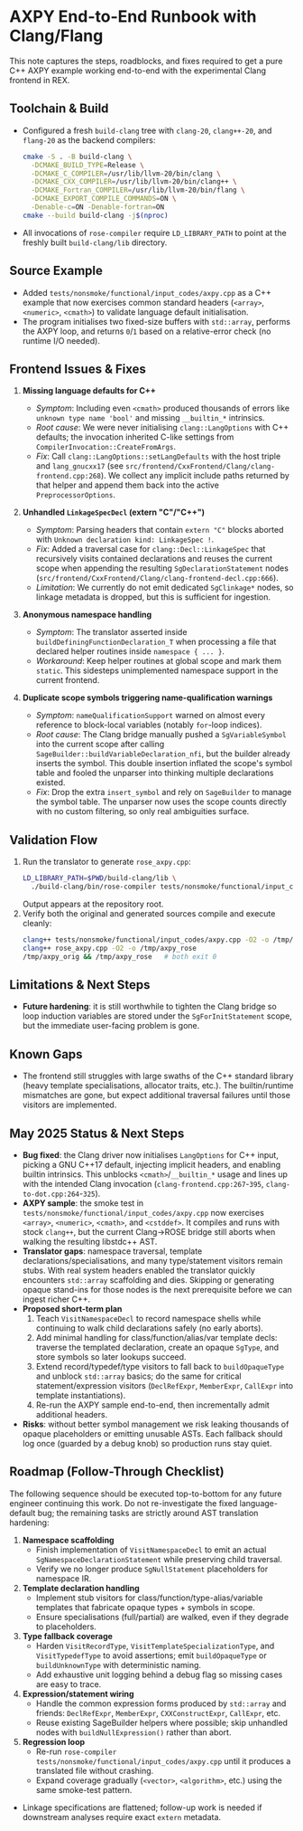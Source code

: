 # AXPY End-to-End Runbook with Clang/Flang

This note captures the steps, roadblocks, and fixes required to get a pure C++
AXPY example working end-to-end with the experimental Clang frontend in REX.

## Toolchain & Build

- Configured a fresh `build-clang` tree with `clang-20`, `clang++-20`, and
  `flang-20` as the backend compilers:
  ```sh
  cmake -S . -B build-clang \
    -DCMAKE_BUILD_TYPE=Release \
    -DCMAKE_C_COMPILER=/usr/lib/llvm-20/bin/clang \
    -DCMAKE_CXX_COMPILER=/usr/lib/llvm-20/bin/clang++ \
    -DCMAKE_Fortran_COMPILER=/usr/lib/llvm-20/bin/flang \
    -DCMAKE_EXPORT_COMPILE_COMMANDS=ON \
    -Denable-c=ON -Denable-fortran=ON
  cmake --build build-clang -j$(nproc)
  ```
- All invocations of `rose-compiler` require `LD_LIBRARY_PATH` to point at the
  freshly built `build-clang/lib` directory.

## Source Example

- Added `tests/nonsmoke/functional/input_codes/axpy.cpp` as a C++ example that
  now exercises common standard headers (`<array>`, `<numeric>`, `<cmath>`) to
  validate language default initialisation.
- The program initialises two fixed-size buffers with `std::array`, performs the
  AXPY loop, and returns `0`/`1` based on a relative-error check (no runtime I/O
  needed).

## Frontend Issues & Fixes

1. **Missing language defaults for C++**  
   - *Symptom*: Including even `<cmath>` produced thousands of errors like
     `unknown type name 'bool'` and missing `__builtin_*` intrinsics.  
   - *Root cause*: We were never initialising `clang::LangOptions` with C++
     defaults; the invocation inherited C-like settings from
     `CompilerInvocation::CreateFromArgs`.  
   - *Fix*: Call `clang::LangOptions::setLangDefaults` with the host triple and
     `lang_gnucxx17` (see `src/frontend/CxxFrontend/Clang/clang-frontend.cpp:268`).
     We collect any implicit include paths returned by that helper and append
     them back into the active `PreprocessorOptions`.

2. **Unhandled `LinkageSpecDecl` (extern "C"/"C++")**  
   - *Symptom*: Parsing headers that contain `extern "C"` blocks aborted with
     `Unknown declaration kind: LinkageSpec !`.  
   - *Fix*: Added a traversal case for `clang::Decl::LinkageSpec` that recursively
     visits contained declarations and reuses the current scope when appending
     the resulting `SgDeclarationStatement` nodes
     (`src/frontend/CxxFrontend/Clang/clang-frontend-decl.cpp:666`).
   - *Limitation*: We currently do not emit dedicated `SgClinkage*` nodes, so
     linkage metadata is dropped, but this is sufficient for ingestion.

3. **Anonymous namespace handling**  
   - *Symptom*: The translator asserted inside
     `buildDefiningFunctionDeclaration_T` when processing a file that declared
     helper routines inside `namespace { ... }`.  
   - *Workaround*: Keep helper routines at global scope and mark them `static`.
     This sidesteps unimplemented namespace support in the current frontend.
4. **Duplicate scope symbols triggering name-qualification warnings**
   - *Symptom*: `nameQualificationSupport` warned on almost every reference to
     block-local variables (notably `for`-loop indices).
   - *Root cause*: The Clang bridge manually pushed a `SgVariableSymbol` into the
     current scope after calling `SageBuilder::buildVariableDeclaration_nfi`, but
     the builder already inserts the symbol. This double insertion inflated the
     scope's symbol table and fooled the unparser into thinking multiple
     declarations existed.
   - *Fix*: Drop the extra `insert_symbol` and rely on `SageBuilder` to manage the
     symbol table. The unparser now uses the scope counts directly with no
     custom filtering, so only real ambiguities surface.

## Validation Flow

1. Run the translator to generate `rose_axpy.cpp`:
   ```sh
   LD_LIBRARY_PATH=$PWD/build-clang/lib \
     ./build-clang/bin/rose-compiler tests/nonsmoke/functional/input_codes/axpy.cpp
   ```
   Output appears at the repository root.
2. Verify both the original and generated sources compile and execute cleanly:
   ```sh
   clang++ tests/nonsmoke/functional/input_codes/axpy.cpp -O2 -o /tmp/axpy_orig
   clang++ rose_axpy.cpp -O2 -o /tmp/axpy_rose
   /tmp/axpy_orig && /tmp/axpy_rose   # both exit 0
   ```

## Limitations & Next Steps

- **Future hardening**: it is still worthwhile to tighten the Clang bridge so loop induction variables are stored under the `SgForInitStatement` scope, but the immediate user-facing problem is gone.

## Known Gaps

- The frontend still struggles with large swaths of the C++ standard library
  (heavy template specialisations, allocator traits, etc.). The builtin/runtime
  mismatches are gone, but expect additional traversal failures until those
  visitors are implemented.

## May 2025 Status & Next Steps

- **Bug fixed**: the Clang driver now initialises `LangOptions` for C++ input,
  picking a GNU C++17 default, injecting implicit headers, and enabling builtin
  intrinsics. This unblocks `<cmath>`/`__builtin_*` usage and lines up with the
  intended Clang invocation (`clang-frontend.cpp:267`-`395`, `clang-to-dot.cpp:264`-`325`).
- **AXPY sample**: the smoke test in `tests/nonsmoke/functional/input_codes/axpy.cpp`
  now exercises `<array>`, `<numeric>`, `<cmath>`, and `<cstddef>`. It compiles and
  runs with stock `clang++`, but the current Clang→ROSE bridge still aborts when
  walking the resulting libstdc++ AST.
- **Translator gaps**: namespace traversal, template declarations/specialisations,
  and many type/statement visitors remain stubs. With real system headers enabled
  the translator quickly encounters `std::array` scaffolding and dies. Skipping or
  generating opaque stand-ins for those nodes is the next prerequisite before we
  can ingest richer C++.
- **Proposed short-term plan**
  1. Teach `VisitNamespaceDecl` to record namespace shells while continuing to walk
     child declarations safely (no early aborts).
  2. Add minimal handling for class/function/alias/var template decls: traverse the
     templated declaration, create an opaque `SgType`, and store symbols so later
     lookups succeed.
  3. Extend record/typedef/type visitors to fall back to `buildOpaqueType` and
     unblock `std::array` basics; do the same for critical statement/expression
     visitors (`DeclRefExpr`, `MemberExpr`, `CallExpr` into template instantiations).
  4. Re-run the AXPY sample end-to-end, then incrementally admit additional headers.
- **Risks**: without better symbol management we risk leaking thousands of opaque
  placeholders or emitting unusable ASTs. Each fallback should log once (guarded
  by a debug knob) so production runs stay quiet.

## Roadmap (Follow-Through Checklist)

The following sequence should be executed top-to-bottom for any future engineer
continuing this work. Do not re-investigate the fixed language-default bug; the
remaining tasks are strictly around AST translation hardening:

1. **Namespace scaffolding**
   - Finish implementation of `VisitNamespaceDecl` to emit an actual
     `SgNamespaceDeclarationStatement` while preserving child traversal.
   - Verify we no longer produce `SgNullStatement` placeholders for namespace IR.
2. **Template declaration handling**
   - Implement stub visitors for class/function/type-alias/variable templates that
     fabricate opaque types + symbols in scope.
   - Ensure specialisations (full/partial) are walked, even if they degrade to
     placeholders.
3. **Type fallback coverage**
   - Harden `VisitRecordType`, `VisitTemplateSpecializationType`, and
     `VisitTypedefType` to avoid assertions; emit `buildOpaqueType` or
     `buildUnknownType` with deterministic naming.
   - Add exhaustive unit logging behind a debug flag so missing cases are easy to
     trace.
4. **Expression/statement wiring**
   - Handle the common expression forms produced by `std::array` and friends:
     `DeclRefExpr`, `MemberExpr`, `CXXConstructExpr`, `CallExpr`, etc.
   - Reuse existing SageBuilder helpers where possible; skip unhandled nodes with
     `buildNullExpression()` rather than abort.
5. **Regression loop**
   - Re-run `rose-compiler tests/nonsmoke/functional/input_codes/axpy.cpp`
     until it produces a translated file without crashing.
   - Expand coverage gradually (`<vector>`, `<algorithm>`, etc.) using the same
     smoke-test pattern.
- Linkage specifications are flattened; follow-up work is needed if downstream
  analyses require exact `extern` metadata.
